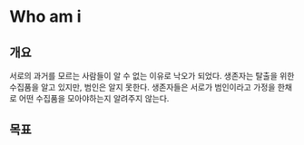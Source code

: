 Who am i
===

## 개요

서로의 과거를 모르는 사람들이 알 수 없는 이유로 낙오가 되었다.
생존자는 탈출을 위한 수집품을 알고 있지만, 범인은 알지 못한다.
생존자들은 서로가 범인이라고 가정을 한채로 어떤 수집품을 모아야하는지
알려주지 않는다.

## 목표

##